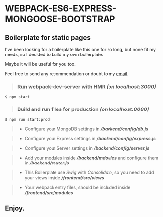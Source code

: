 # WEBPACK-ES6-EXPRESS-MONGOOSE-BOOTSTRAP
## Boilerplate for static pages

I've been looking for a boilerplate like this one for so long, but none fit my needs, so I decided to build my own boilerplate. 

Maybe it will be useful for you too.

Feel free to send any recommendation or doubt to my [email](mailto:lgbartroli@gmail.com).

>### Run webpack-dev-server with HMR ***(on localhost:3000)***
```
$ npm start
```

>### Build and run files for production ***(on localhost:8080)***
```
$ npm run start:prod
```

>+ Configure your MongoDB settings in ***/backend/config/db.js***

>+ Configure your Express settings in ***/backend/config/express.js***

>+ Configure your Server settings in ***/backend/config/server.js***

>+ Add your modules inside ***/backend/mdoules*** and configure them in ***/backend/router.js***

>+ This Boilerplate use *Swig* with *Consolidate*, so you need to add your views inside ***/frontend/src/views***

>+ Your webpack entry files, should be included inside ***/frontend/src/modules***

## Enjoy.